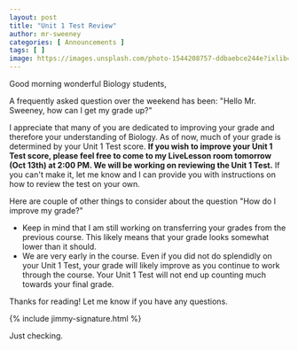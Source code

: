 ```yaml
---
layout: post
title: "Unit 1 Test Review"
author: mr-sweeney
categories: [ Announcements ]
tags: [ ]
image: https://images.unsplash.com/photo-1544208757-ddbaebce244e?ixlib=rb-1.2.1&ixid=eyJhcHBfaWQiOjEyMDd9&auto=format&fit=crop&w=375&q=80
---
```


Good morning wonderful Biology students,

A frequently asked question over the weekend has been: "Hello Mr. Sweeney, how can I get my grade up?"

I appreciate that many of you are dedicated to improving your grade and therefore your understanding of Biology. As of now, much of your grade is determined by your Unit 1 Test score. **If you wish to improve your Unit 1 Test score, please feel free to come to my LiveLesson room tomorrow (Oct 13th) at 2:00 PM. We will be working on reviewing the Unit 1 Test.** If you can't make it, let me know and I can provide you with instructions on how to review the test on your own.

Here are couple of other things to consider about the question "How do I improve my grade?"

- Keep in mind that I am still working on transferring your grades from the previous course. This likely means that your grade looks somewhat lower than it should.
- We are very early in the course. Even if you did not do splendidly on your Unit 1 Test, your grade will likely improve as you continue to work through the course. Your Unit 1 Test will not end up counting much towards your final grade.

Thanks for reading! Let me know if you have any questions. 

{% include jimmy-signature.html %}

Just checking.